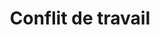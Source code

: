 ---
title: Conflit de travail
longTitle: 'Conflit de travail'
tags:
- gccommon
french:
- "[[Labour disputes]]"
---